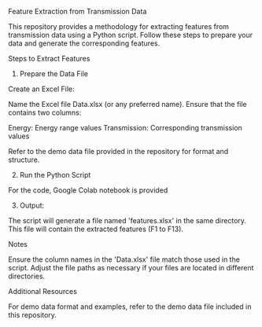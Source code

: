 Feature Extraction from Transmission Data

This repository provides a methodology for extracting features from transmission data using a Python script. Follow these steps to prepare your data and generate the corresponding features.

Steps to Extract Features

1. Prepare the Data File

Create an Excel File:

Name the Excel file Data.xlsx (or any preferred name). Ensure that the file contains two columns:

Energy: Energy range values Transmission: Corresponding transmission values

Refer to the demo data file provided in the repository for format and structure.

2. Run the Python Script

For the code, Google Colab notebook is provided

3. Output:

The script will generate a file named 'features.xlsx' in the same directory. This file will contain the extracted features (F1 to F13).

Notes

Ensure the column names in the 'Data.xlsx' file match those used in the script. Adjust the file paths as necessary if your files are located in different directories.

Additional Resources

For demo data format and examples, refer to the demo data file included in this repository.
